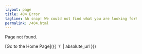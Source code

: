 ```yaml
---
layout: page
title: 404 Error
tagline: Ah snap! We could not find what you are looking for!
permalink: /404.html
---
```


Page not found.

[Go to the Home Page]({{ '/' | absolute_url }})
